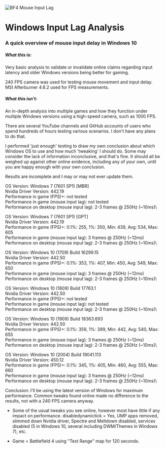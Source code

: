 ![BF4 Mouse Input Lag](/bf4_mouse_input_lag.gif)

# Windows Input Lag Analysis

### A quick overview of mouse input delay in Windows 10

##### What this is:

Very basic analysis to validate or invalidate online claims regarding input latency and older Windows versions being better for gaming.

240 FPS camera was used for testing mouse movement and input delay. MSI Afterburner 4.6.2 used for FPS measurements.


##### What this isn't:

An in-depth analysis into multiple games and how they function under multiple Windows versions using a high-speed camera, such as 1000 FPS.

There are several YouTube channels and GitHub accounts of users who spend hundreds of hours testing various scenarios. I don't have any plans to do that.

I performed 'just enough' testing to draw my own conclusion about which Windows OS to use and how much 'tweaking' I should do. Some may consider the lack of information inconclusive, and that's fine. It should all be weighed up against other online evidence, including any of your own, until you are happy enough with your own conclusion.

Results are incomplete and I may or may not ever update them.

OS Version: Windows 7 (7601 SP1) [MBR]\
Nvidia Driver Version: 442.19\
Performance in game (FPS)+: not tested\
Performance in game (mouse input lag): not tested\
Performance on desktop (mouse input lag): 2-3 frames @ 250Hz (~10ms)\

OS Version: Windows 7 (7601 SP1) [GPT]\
Nvidia Driver Version: 442.19\
Performance in game (FPS)+: 0.1%: 255, 1%: 350, Min: 439, Avg: 534, Max: 605\
Performance in game (mouse input lag): 3 frames @ 250Hz (~12ms)\
Performance on desktop (mouse input lag): 2-3 frames @ 250Hz (~10ms)\

OS Version: Windows 10 (1709) Build 16299.15\
Nvidia Driver Version: 442.50\
Performance in game (FPS)+: 0.1%: 353, 1%: 407, Min: 450, Avg: 549, Max: 650\
Performance in game (mouse input lag): 3 frames @ 250Hz (~12ms)\
Performance on desktop (mouse input lag): 2-3 frames @ 250Hz (~10ms)\

OS Version: Windows 10 (1809) Build 17763.1\
Nvidia Driver Version: 442.50\
Performance in game (FPS)+: not tested\
Performance in game (mouse input lag): not tested\
Performance on desktop (mouse input lag): 2-3 frames @ 250Hz (~10ms)\

OS Version: Windows 10 (1909) Build 18363.693\
Nvidia Driver Version: 442.50\
Performance in game (FPS)+: 0.1%: 359, 1%: 399, Min: 442, Avg: 540, Max: 655\
Performance in game (mouse input lag): 3 frames @ 250Hz (~12ms)\
Performance on desktop (mouse input lag): 2-3 frames @ 250Hz (~10ms)\

OS Version: Windows 10 (2004) Build 19041.113\
Nvidia Driver Version: 450.12\
Performance in game (FPS)+: 0.1%: 345, 1%: 405, Min: 460, Avg: 555, Max: 660\
Performance in game (mouse input lag): 3 frames @ 250Hz (~12ms)\
Performance on desktop (mouse input lag): 2-3 frames @ 250Hz (~10ms)\


Conclusion: I'll be using the latest version of Windows for maximum performance. Common tweaks found online made no difference to the results, not with a 240 FPS camera anyway.


* Some of the usual tweaks you see online, however most have little if any impact on performance. disabledynamictick = Yes, UMP apps removed, slimmed down Nvidia driver, Spectre and Meltdown disabled, services disabled (5 in Windows 10, several including DWM/Themes in Windows 7), etc.

+ Game = Battlefield 4 using "Test Range" map for 120 seconds.
